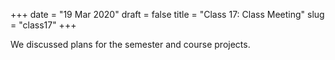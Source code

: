 +++
date = "19 Mar 2020"
draft = false
title = "Class 17: Class Meeting"
slug = "class17"
+++

We discussed plans for the semester and course projects.